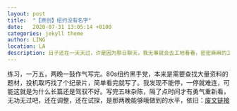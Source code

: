 ```yaml
---
layout: post
title:  "【原创】纽约没有名字"
date:   2020-07-31 13:05:14 +0100
categories: jekyll theme
author: LING
location: LA
description: 日子还在一天天过，许是因为那日聊天，我无事就会去工地看看，密密麻麻的工人埋头苦干，我却要仰头才能看到他们。资本家挥金如土，一楼更比一楼高，直冲云霄，让人头皮发麻，对天空失了敬意。
---
```




练习，一万五，两晚一鼓作气写完。80s纽约黑手党，本来是需要查找大量资料的题材，投机取巧找了个纪录片，简单看完就写了。我发现不能停，一停就难连，可能这就是为什么长篇还是驾驭不好。写完五味杂陈，隔了点时间才有勇气重新看，无功无过吧，还在调整，还在试探，是那两晚能够哦做到的水平，依旧：[废文链接](https://sosad.fun/threads/76823/profile)


